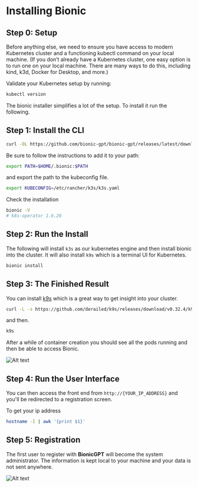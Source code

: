 # Installing Bionic

## Step 0: Setup

Before anything else, we need to ensure you have access to modern Kubernetes cluster and a functioning kubectl command on your local machine. (If you don’t already have a Kubernetes cluster, one easy option is to run one on your local machine. There are many ways to do this, including kind, k3d, Docker for Desktop, and more.)

Validate your Kubernetes setup by running:

```sh
kubectl version
```

The bionic installer simplifies a lot of the setup. To install it run the following.

## Step 1: Install the CLI

```sh
curl -OL https://github.com/bionic-gpt/bionic-gpt/releases/latest/download/bionic-cli-linux && mkdir -p $HOME/.bionic && mv ./bionic-cli-linux $HOME/.bionic/bionic && chmod +x $HOME/.bionic/bionic
```

Be sure to follow the instructions to add it to your path:

```sh
export PATH=$HOME/.bionic:$PATH
```

and export the path to the kubeconfig file.

```sh
export KUBECONFIG=/etc/rancher/k3s/k3s.yaml
```

Check the installation

```sh
bionic -V
# k8s-operator 1.6.26
```

## Step 2: Run the Install

The following will install `k3s` as our kubernetes engine and then install bionic into the cluster. It will also install `k9s` which is a terminal UI for Kubernetes.

```sh
bionic install
```

## Step 3: The Finished Result

You can install [k9s](https://k9scli.io/) which is a great way to get insight into your cluster.

```sh
curl -L -s https://github.com/derailed/k9s/releases/download/v0.32.4/k9s_Linux_amd64.tar.gz | tar xvz -C /tmp && sudo mv /tmp/k9s /usr/local/bin && rm -rf k9s_Linux_amd64.tar.gz
```

and then.

```sh
k9s
```

After a while of container creation you should see all the pods running and then be able to access Bionic.

![Alt text](figs/bionic-startup-k9s.png "Bionic K9s")

## Step 4: Run the User Interface

You can then access the front end from `http://{YOUR_IP_ADDRESS}` and you'll be redirected to a registration screen.

To get your ip address

```sh
hostname -I | awk '{print $1}'
```

## Step 5: Registration

The first user to register with **BionicGPT** will become the system administrator. The information is kept local to your machine and your data is not sent anywhere.

![Alt text](figs/initial-screen.png "Start Screen")
